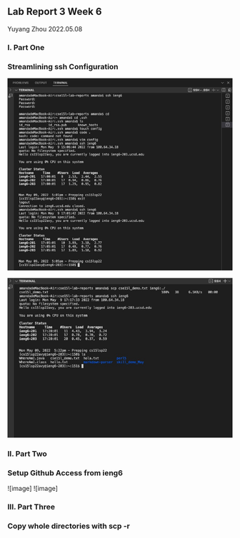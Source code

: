 ## Lab Report 3 Week 6

Yuyang Zhou
2022.05.08

### I. Part One
### Streamlining ssh Configuration
![image](lab3_1.jpeg)

![image](lab1_4.jpeg)

### II. Part Two
### Setup Github Access from ieng6
![image]
![image]
### III. Part Three
### Copy whole directories with scp -r




